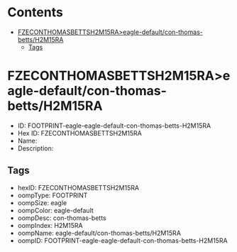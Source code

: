 



Contents
========

* [FZECONTHOMASBETTSH2M15RA>eagle-default/con-thomas-betts/H2M15RA](#fzeconthomasbettsh2m15raeagle-defaultcon-thomas-bettsh2m15ra)
	* [Tags](#tags)

# FZECONTHOMASBETTSH2M15RA>eagle-default/con-thomas-betts/H2M15RA

- ID: FOOTPRINT-eagle-eagle-default-con-thomas-betts-H2M15RA
- Hex ID: FZECONTHOMASBETTSH2M15RA
- Name: 
- Description: 

## Tags

- hexID: FZECONTHOMASBETTSH2M15RA
- oompType: FOOTPRINT
- oompSize: eagle
- oompColor: eagle-default
- oompDesc: con-thomas-betts
- oompIndex: H2M15RA
- oompName: eagle-default/con-thomas-betts/H2M15RA
- oompID: FOOTPRINT-eagle-eagle-default-con-thomas-betts-H2M15RA
